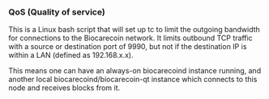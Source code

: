 ### QoS (Quality of service) ###

This is a Linux bash script that will set up tc to limit the outgoing bandwidth for connections to the Biocarecoin network. It limits outbound TCP traffic with a source or destination port of 9990, but not if the destination IP is within a LAN (defined as 192.168.x.x).

This means one can have an always-on biocarecoind instance running, and another local biocarecoind/biocarecoin-qt instance which connects to this node and receives blocks from it.
